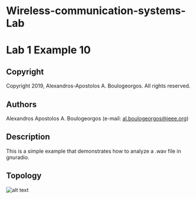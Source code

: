 # Wireless-communication-systems-Lab
# Lab 1 Example 10

## Copyright
Copyright 2019, Alexandros-Apostolos A. Boulogeorgos. All rights reserved.

## Authors
Alexandros Apostolos A. Boulogeorgos (e-mail: al.boulogeorgos@ieee.org)

## Description  
This is a simple example that demonstrates how to analyze a .wav file in gnuradio. 

## Topology
![alt text](https://github.com/aboulogeorgos/Wireless-communication-systems-Lab/blob/master/Lab2/example1/example1.grc.png?raw=true)
